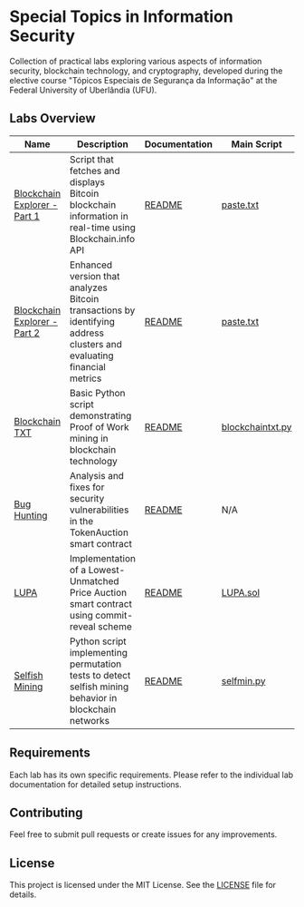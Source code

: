 # Special Topics in Information Security

Collection of practical labs exploring various aspects of information security, blockchain technology, and cryptography, developed during the elective course "Tópicos Especiais de Segurança da Informação" at the Federal University of Uberlândia (UFU).

## Labs Overview

| Name | Description | Documentation | Main Script |
|----------|-------------|---------------|-------------|
| [Blockchain Explorer - Part 1](lab/blockchain-explorer/pt1/) | Script that fetches and displays Bitcoin blockchain information in real-time using Blockchain.info API | [README](lab/blockchain-explorer/pt1/README.md) | [paste.txt](lab/blockchain-explorer/pt1/paste.txt) |
| [Blockchain Explorer - Part 2](lab/blockchain-explorer/pt2/) | Enhanced version that analyzes Bitcoin transactions by identifying address clusters and evaluating financial metrics | [README](lab/blockchain-explorer/pt2/README.md) | [paste.txt](lab/blockchain-explorer/pt2/paste.txt) |
| [Blockchain TXT](lab/blockchain-txt/) | Basic Python script demonstrating Proof of Work mining in blockchain technology | [README](lab/blockchain-txt/README.md) | [blockchaintxt.py](lab/blockchain-txt/blockchaintxt.py) |
| [Bug Hunting](lab/bug-hunting/) | Analysis and fixes for security vulnerabilities in the TokenAuction smart contract | [README](lab/bug-hunting/README.md) | N/A |
| [LUPA](lab/lupa/) | Implementation of a Lowest-Unmatched Price Auction smart contract using commit-reveal scheme | [README](lab/lupa/README.md) | [LUPA.sol](lab/lupa/LUPA.sol) |
| [Selfish Mining](lab/selfish-mining/) | Python script implementing permutation tests to detect selfish mining behavior in blockchain networks | [README](lab/selfish-mining/README.md) | [selfmin.py](lab/selfish-mining/selfmin.py) |

## Requirements

Each lab has its own specific requirements. Please refer to the individual lab documentation for detailed setup instructions.

## Contributing

Feel free to submit pull requests or create issues for any improvements.

## License

This project is licensed under the MIT License. See the [LICENSE](./LICENSE) file for details.